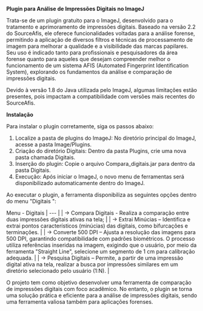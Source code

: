 **Plugin para Análise de Impressões Digitais no ImageJ**

Trata-se de um plugin gratuito para o ImageJ, desenvolvido para o tratamento e aprimoramento de impressões digitais. Baseado na versão 2.2 do SourceAfis, ele oferece funcionalidades voltadas para a análise forense, permitindo a aplicação de diversos filtros e técnicas de processamento de imagem para melhorar a qualidade e a visibilidade das marcas papilares. Seu uso é indicado tanto para profissionais e pesquisadores da área forense quanto para aqueles que desejam compreender melhor o funcionamento de um sistema AFIS (Automated Fingerprint Identification System), explorando os fundamentos da análise e comparação de impressões digitais.

Devido à versão 1.8 do Java utilizada pelo ImageJ, algumas limitações estão presentes, pois impactam a compatibilidade com versões mais recentes do SourceAfis.

**Instalação**

Para instalar o plugin corretamente, siga os passos abaixo:

1. Localize a pasta de plugins do ImageJ: No diretório principal do ImageJ, acesse a pasta Image/Plugins.
2. Criação do diretório Digitais: Dentro da pasta Plugins, crie uma nova pasta chamada Digitais.
3. Inserção do plugin: Copie o arquivo Compara_digitais.jar para dentro da pasta Digitais.
4. Execução: Após iniciar o ImageJ, o novo menu de ferramentas será disponibilizado automaticamente dentro do ImageJ.

Ao executar o plugin, a ferramenta disponibiliza as seguintes opções dentro do menu "Digitais ":

Menu - Digitais
| --- |
| → Compara Digitais - Realiza a comparação entre duas impressões digitais ativas na tela; |
| → Extrai Minúcias – Identifica e extrai pontos característicos (minúcias) das digitais, como bifurcações e terminações. |
| → Converte 500 DPI – Ajusta a resolução das imagens para 500 DPI, garantindo compatibilidade com padrões biométricos. O processo utiliza referências inseridas na imagem, exigindo que o usuário, por meio da ferramenta "Straight Line", selecione um segmento de 1 cm para calibração adequada. |
| → Pesquisa Digitais – Permite, a partir de uma impressão digital ativa na tela, realizar a busca por impressões similares em um diretório selecionado pelo usuário (1:N). |

O projeto tem como objetivo desenvolver uma ferramenta de comparação de impressões digitais com foco acadêmico. No entanto, o plugin se torna uma solução prática e eficiente para a análise de impressões digitais, sendo uma ferramenta valiosa também para aplicações forenses.
